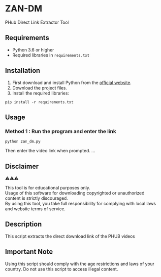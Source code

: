 # ZAN-DM

PHub Direct Link Extractor Tool

## Requirements

- Python 3.6 or higher
- Required libraries in `requirements.txt`

## Installation

1. First download and install Python from the [official website](https://www.python.org/downloads/).
2. Download the project files.
3. Install the required libraries:

```
pip install -r requirements.txt
```

## Usage
### Method 1 : Run the program and enter the link

```
python zan_dm.py
```
Then enter the video link when prompted.
...
## Disclaimer 
⚠️⚠️⚠️

This tool is for educational purposes only.  
Usage of this software for downloading copyrighted or unauthorized content is strictly discouraged.  
By using this tool, you take full responsibility for complying with local laws and website terms of service.



## Description

This script extracts the direct download link  of the PHUB videos 

## Important Note

Using this script should comply with the age restrictions and laws of your country. Do not use this script to access illegal content. 
